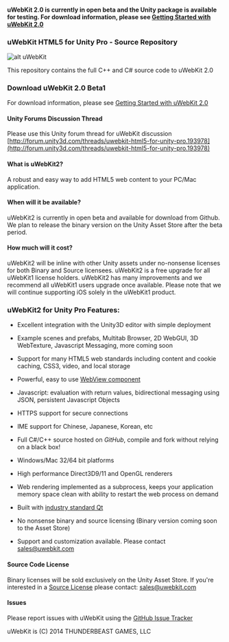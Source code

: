 

#### uWebKit 2.0 is currently in open beta and the Unity package is available for testing.  For download information, please see [Getting Started with uWebKit 2.0](https://github.com/uWebKit/uWebKit/wiki/Getting-Started-with-uWebKit-2.0)


### uWebKit HTML5 for Unity Pro - Source Repository

![alt uWebKit](http://www.uwebkit.com/static/downloads/uwebkit/uWebKit_FeaturePage.jpg)

This repository contains the full C++ and C# source code to uWebKit 2.0

### Download uWebKit 2.0 Beta1

For download information, please see [Getting Started with uWebKit 2.0](https://github.com/uWebKit/uWebKit/wiki/Getting-Started-with-uWebKit-2.0)

#### Unity Forums Discussion Thread

Please use this Unity forum thread for uWebKit discussion [http://forum.unity3d.com/threads/uwebkit-html5-for-unity-pro.193978](http://forum.unity3d.com/threads/uwebkit-html5-for-unity-pro.193978)

#### What is uWebKit2?

A robust and easy way to add HTML5 web content to your PC/Mac application.

#### When will it be available?

uWebKit2 is currently in open beta and available for download from Github.  We plan to release the binary version on the Unity Asset Store after the beta period.

#### How much will it cost?

uWebKit2 will be inline with other Unity assets under no-nonsense licenses for both Binary and Source licensees.  uWebKit2 is a free upgrade for all uWebKit1 license holders.  uWebKit2 has many improvements and we recommend all uWebKit1 users upgrade once available.  Please note that we will continue supporting iOS solely in the uWebKit1 product.

### uWebKit2 for Unity Pro Features:

+ Excellent integration with the Unity3D editor with simple deployment   

+ Example scenes and prefabs, Multitab Browser, 2D WebGUI, 3D WebTexture, Javascript Messaging, more coming soon

+ Support for many HTML5 web standards including content and cookie caching, CSS3, video, and local storage

+ Powerful, easy to use [WebView component](https://github.com/uWebKit/uWebKit/blob/uWebKit2-Beta/uWebKit/Assets/uWebKit/UWKWebView.cs)

+ Javascript: evaluation with return values, bidirectional messaging using JSON, persistent Javascript Objects

+ HTTPS support for secure connections

+ IME support for Chinese, Japanese, Korean, etc

+ Full C#/C++ source hosted on *GitHub*, compile and fork without relying on a black box!

+ Windows/Mac 32/64 bit platforms

+ High performance Direct3D9/11 and OpenGL renderers

+ Web rendering implemented as a subprocess, keeps your application memory space clean with ability to restart the web process on demand  

+ Built with [industry standard Qt](http://qt.digia.com/Qt-in-Use)

+ No nonsense binary and source licensing (Binary version coming soon to the Asset Store)

+ Support and customization available.  Please contact sales@uwebkit.com


#### Source Code License

Binary licenses will be sold exclusively on the Unity Asset Store.  If you're interested in a [Source License](https://github.com/uWebKit/uWebKit/blob/uWebKit2-Beta/UWEBKIT_LICENSE_SOURCE.txt) please contact: sales@uwebkit.com   

#### Issues

Please report issues with uWebKit using the [GitHub Issue Tracker](https://github.com/uWebKit/uWebKit/issues)

uWebKit is (C) 2014 THUNDERBEAST GAMES, LLC



